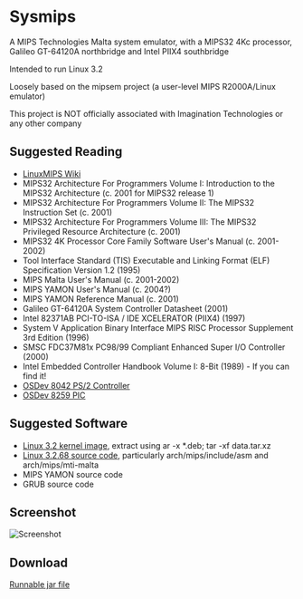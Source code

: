 # Sysmips

A MIPS Technologies Malta system emulator, with a MIPS32 4Kc processor, Galileo GT-64120A northbridge and Intel PIIX4 southbridge

Intended to run Linux 3.2

Loosely based on the mipsem project (a user-level MIPS R2000A/Linux emulator)

This project is NOT officially associated with Imagination Technologies or any 
other company

## Suggested Reading

* [LinuxMIPS Wiki](http://www.linux-mips.org/wiki/MIPS_Malta)
* MIPS32 Architecture For Programmers Volume I: Introduction to the MIPS32 Architecture (c. 2001 for MIPS32 release 1)
* MIPS32 Architecture For Programmers Volume II: The MIPS32 Instruction Set (c. 2001)
* MIPS32 Architecture For Programmers Volume III: The MIPS32 Privileged Resource Architecture (c. 2001)
* MIPS32 4K Processor Core Family Software User's Manual (c. 2001-2002)
* Tool Interface Standard (TIS) Executable and Linking Format (ELF) Specification Version 1.2 (1995)
* MIPS Malta User's Manual (c. 2001-2002)
* MIPS YAMON User's Manual (c. 2004?)
* MIPS YAMON Reference Manual (c. 2001)
* Galileo GT-64120A System Controller Datasheet (2001)
* Intel 82371AB PCI-TO-ISA / IDE XCELERATOR (PIIX4) (1997)
* System V Application Binary Interface MIPS RISC Processor Supplement 3rd Edition (1996)
* SMSC FDC37M81x PC98/99 Compliant Enhanced Super I/O Controller (2000)
* Intel Embedded Controller Handbook Volume I: 8-Bit (1989) - If you can find it!
* [OSDev 8042 PS/2 Controller](http://wiki.osdev.org/%228042%22_PS/2_Controller)
* [OSDev 8259 PIC](http://wiki.osdev.org/8259_PIC)

## Suggested Software

* [Linux 3.2 kernel image](https://packages.debian.org/stable/kernel/linux-image-3.2.0-4-4kc-malta), extract using ar -x *.deb; tar -xf data.tar.xz
* [Linux 3.2.68 source code](https://cdn.kernel.org/pub/linux/kernel/v3.x/), particularly arch/mips/include/asm and arch/mips/mti-malta
* MIPS YAMON source code
* GRUB source code

## Screenshot

![Screenshot](https://dl.dropboxusercontent.com/u/8069847/sysmips.png)

## Download

[Runnable jar file](https://dl.dropboxusercontent.com/u/8069847/sysmips.jar)
